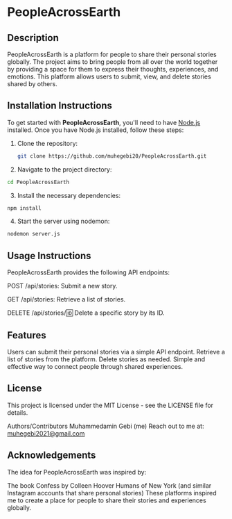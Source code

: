 # PeopleAcrossEarth

## Description

PeopleAcrossEarth is a platform for people to share their personal stories globally. The project aims to bring people from all over the world together by providing a space for them to express their thoughts, experiences, and emotions. This platform allows users to submit, view, and delete stories shared by others.

## Installation Instructions

To get started with **PeopleAcrossEarth**, you'll need to have [Node.js](https://nodejs.org/) installed. Once you have Node.js installed, follow these steps:

1. Clone the repository:

   ```bash
   git clone https://github.com/muhegebi20/PeopleAcrossEarth.git
2. Navigate to the project directory:

```bash
cd PeopleAcrossEarth
```
3. Install the necessary dependencies:
```bash
npm install
```
4. Start the server using nodemon:
```bash
nodemon server.js
```
## Usage Instructions
PeopleAcrossEarth provides the following API endpoints:

 POST /api/stories: Submit a new story.
 
 GET /api/stories: Retrieve a list of stories.
 
 DELETE /api/stories/:id: Delete a specific story by its ID.

## Features
Users can submit their personal stories via a simple API endpoint.
Retrieve a list of stories from the platform.
Delete stories as needed.
Simple and effective way to connect people through shared experiences.

## License
This project is licensed under the MIT License - see the LICENSE file for details.

Authors/Contributors
Muhammedamin Gebi (me)
Reach out to me at: muhegebi2021@gmail.com

## Acknowledgements
The idea for PeopleAcrossEarth was inspired by:

The book Confess by Colleen Hoover
Humans of New York (and similar Instagram accounts that share personal stories)
These platforms inspired me to create a place for people to share their stories and experiences globally.
